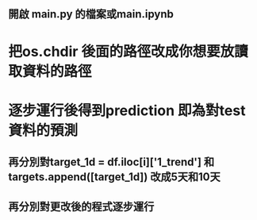 ## 開啟 main.py 的檔案或main.ipynb
# 把os.chdir 後面的路徑改成你想要放讀取資料的路徑
# 逐步運行後得到prediction 即為對test 資料的預測

## 再分別對target_1d = df.iloc[i]['1_trend'] 和 targets.append([target_1d]) 改成5天和10天
## 再分別對更改後的程式逐步運行

